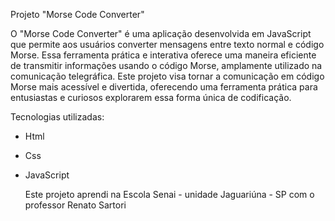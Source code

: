 Projeto "Morse Code Converter"

O "Morse Code Converter" é uma aplicação desenvolvida em JavaScript que permite aos usuários converter mensagens entre texto normal e código Morse. 
Essa ferramenta prática e interativa oferece uma maneira eficiente de transmitir informações usando o código Morse, amplamente utilizado na comunicação telegráfica.
Este projeto visa tornar a comunicação em código Morse mais acessível e divertida, oferecendo uma ferramenta prática para entusiastas e curiosos explorarem essa forma única de codificação.

Tecnologias utilizadas:

- Html
- Css
- JavaScript

  Este projeto aprendi na Escola Senai - unidade Jaguariúna - SP com o professor Renato Sartori

